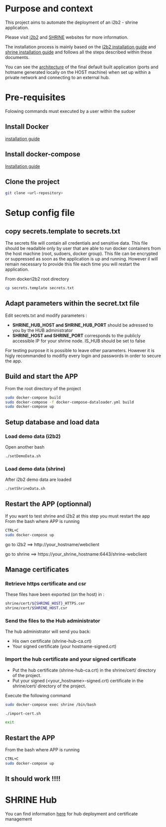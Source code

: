 # Purpose and context
This project aims to automate the deployment of an i2b2 - shrine application.

Please visit [i2b2](https://www.i2b2.org/) and [SHRINE](https://open.med.harvard.edu/wiki/display/SHRINE) websites for more information.

The installation process is mainly based on the [i2b2 installation guide](https://community.i2b2.org/wiki/display/getstarted/i2b2+Installation+Guide) and [shrine installation guide](https://open.med.harvard.edu/wiki/display/SHRINE/Installation)  and follows all the steps described within these documents.

You can see the [architecture](https://github.com/CARPEM/SHRINEDocker/wiki/Architecture) of the final default built application (ports and hotname generated locally on the HOST machine) when set up within a private network and connecting to an external hub.

# Pre-requisites
Folowing commands must executed by a user within the sudoer

## Install Docker
[installation guide](https://docs.docker.com/v17.12/install/)

## Install docker-compose
[Installation guide](https://docs.docker.com/compose/install/)

## Clone the project
```bash
git clone <url-repository>
```
# Setup config file
## copy secrets.template to secrets.txt
The secrets file will contain all credentials and sensitive data. This file should be readalble only by user that are able to run docker containers from the host machine (root, sudoers, docker group). This file can be encrypted or suppressed as soon as the application is up and running. However il will remain necessary to provide this file each time you will restart the application.

From dockeri2b2 root directory
```bash
cp secrets.template secrets.txt
```

## Adapt parameters within the secret.txt file
Edit secrets.txt and modify parameters :

* **SHRINE_HUB_HOST and SHRINE_HUB_PORT** should be adressed to you by the HUB administrator
* **SHRINE_HOST and SHRINE_PORT** corresponds to the publicly accessible IP for your shrine node.
IS_HUB should be set to false

For testing purpose it is possible to leave other parameters. However it is higly recommanded to modifiy every login and passwords in order to secure the app.

## Build and start the APP
From the root directory of the project
```bash
sudo docker-compose build
sudo docker-compose -f docker-compose-dataloader.yml build
sudo docker-compose up
```

## Setup database and load data

### Load demo data (i2b2)
Open another bash
```bash
./setDemoData.sh
```

### Load demo data (shrine)
After i2b2 demo data are loaded
```bash
./setShrineData.sh
```

## Restart the APP (optionnal)
If you want to test shrine and i2b2 at this step you must restart the app
From the bash where APP is running
```bash
CTRL+C
sudo docker-compose up
```
go to i2b2 ==> http://your_hostname/webclient

go to shrine ==> https://your_shrine_hostname:6443/shrine-webclient

## Manage certificates

### Retrieve https certificate and csr
These files have been exported (on the host) in :
```bash
shrine/cert/${SHRINE_HOST}_HTTPS.cer
shrine/cert/$SHRINE_HOST.csr
```
### Send the files to the Hub administrator
The hub administrator will send you back:

*	His own certificate (shrine-hub-ca.crt)
* Your signed certificate (your hostname-signed.crt)

### Import the hub certificate and your signed certificate

* Put the hub certificate (shrine-hub-ca.crt) in the shrine/cert/ directory of the project.
* Put your signed (<your_hostname>-signed.crt) certificate in the shrine/cert/ directory of the project.

Execute the following command
```bash
sudo docker-compose exec shrine /bin/bash
```
```bash
./import-cert.sh
```
```bash
exit
```
## Restart the APP
From the bash where APP is running
```bash
CTRL+C
sudo docker-compose up
```
## It should work !!!!

# SHRINE Hub
You can find information [here](https://github.com/CARPEM/SHRINEDocker/wiki/HUB-management) for hub deployment and certificate management

